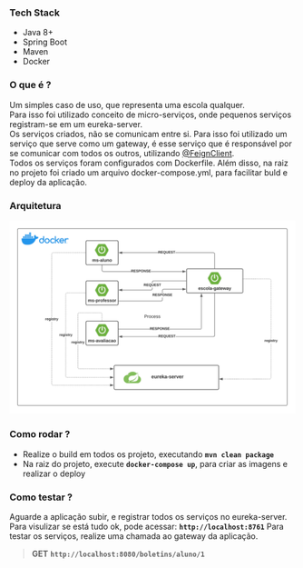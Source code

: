 ### Tech Stack
- Java 8+
- Spring Boot
- Maven
- Docker

### O que é ?
Um simples caso de uso, que representa uma escola qualquer. \
Para isso foi utilizado conceito de micro-serviços, onde pequenos serviços registram-se em um eureka-server.\
Os serviços criados, não se comunicam entre si. Para isso foi utilizado um serviço que serve como um gateway, é esse serviço que é responsável por se comunicar com todos os outros, utilizando [@FeignClient](https://cloud.spring.io/spring-cloud-netflix/multi/multi_spring-cloud-feign.html).\
Todos os serviços foram configurados com Dockerfile. Além disso, na raiz no projeto foi criado um arquivo docker-compose.yml, para facilitar buld e deploy da aplicação.

### Arquitetura
![](https://github.com/lucianoortizsilva/microservices-case-escola/blob/main/static/github/arquitetura.png?raw=true)

### Como rodar ?
- Realize o build em todos os projeto, executando **`mvn clean package`**
- Na raiz do projeto, execute **`docker-compose up`**, para criar as imagens e realizar o deploy

### Como testar ?
Aguarde a aplicação subir, e registrar todos os serviços no eureka-server.
Para visulizar se está tudo ok, pode acessar: **`http://localhost:8761`**
Para testar os serviços, realize uma chamada ao gateway da aplicação.
> **GET** **`http://localhost:8080/boletins/aluno/1`**
